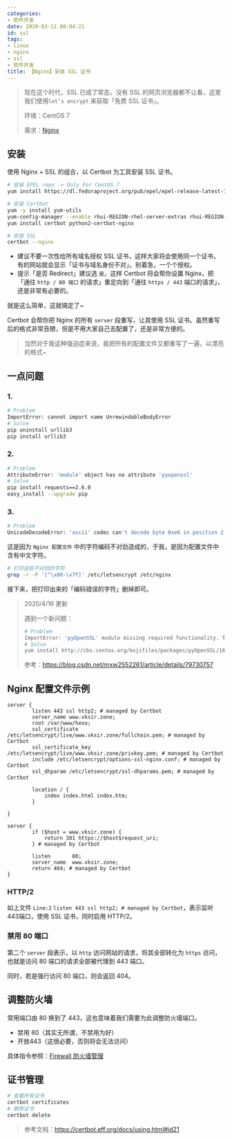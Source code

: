```yaml
---
categories:
- 软件开发
date: 2020-03-11 00:04:21
id: ssl
tags:
- linux
- nginx
- ssl
- 软件开发
title: 【Nginx】安装 SSL 证书
---
```


> 现在这个时代，SSL 已成了常态，没有 SSL 的网页浏览器都不让看，这里我们使用`let’s encrypt` 来获取「免费 SSL 证书」。
>
> 环境：CentOS 7
>
> 需求：[Nginx](https://www.vksir.zone/posts/nginx/)

## 安装

使用 Nginx + SSL 的组合，以 Certbot 为工具安装 SSL 证书。

<!-- more -->

```bash
# 安装 EPEL repo -> Only For CentOS 7
yum install https://dl.fedoraproject.org/pub/epel/epel-release-latest-7.noarch.rp

# 安装 Certbot
yum -y install yum-utils
yum-config-manager --enable rhui-REGION-rhel-server-extras rhui-REGION-rhel-server-optional
yum install certbot python2-certbot-nginx

# 安装 SSL
certbot --nginx
```

- 建议不要一次性给所有域名授权 SSL 证书，这样大家将会使用同一个证书，有的网站就会显示「证书与域名身份不对」。别着急，一个个授权。
- 提示「是否 Redirect」建议选 `是`，这样 Certbot 将会帮你设置 Nginx，把「通往 `http / 80 端口` 的请求」重定向到「通往 `https / 443` 端口的请求」，还是非常有必要的。

就是这么简单，这就搞定了~

Certbot 会帮你把 Nginx 的所有 `server` 段重写，让其使用 SSL 证书。虽然重写后的格式非常丑陋，但是不用大家自己去配置了，还是非常方便的。

> 当然对于我这种强迫症来说，我把所有的配置文件又都重写了一遍，以漂亮的格式~

## 一点问题

### 1.

```bash
# Problem
ImportError: cannot import name UnrewindableBodyError
# Solve
pip uninstall urllib3
pip install urllib3
```

### 2.

```bash
# Problem
AttributeError: 'module' object has no attribute 'pyopenssl'
# Solve
pip install requests==2.6.0
easy_install --upgrade pip
```

### 3.

```bash
# Problem
UnicodeDecodeError: 'ascii' codec can't decode byte 0xe6 in position 2: ordinal not in range(128)
```

这是因为 `Nginx 配置文件` 中的字符编码不对劲造成的，于我，是因为配置文件中含有中文字符。

```bash
# 打印这些不对劲的字符
grep -r -P '[^\x00-\x7f]' /etc/letsencrypt /etc/nginx
```

接下来，把打印出来的「编码错误的字符」删掉即可。

> 2020/4/16 更新
>
> 遇到一个新问题：
>
> ```sh
> # Problem
> ImportError: 'pyOpenSSL' module missing required functionality. Try upgrading to v0.14 or newer.
> # Solve
> yum install http://cbs.centos.org/kojifiles/packages/pyOpenSSL/16.2.0/3.el7/noarch/python2-pyOpenSSL-16.2.0-3.el7.noarch.rpm
> ```
>
> 参考：<u>https://blog.csdn.net/mxw2552261/article/details/79730757</u>

## Nginx 配置文件示例

```nginx
server {
        listen 443 ssl http2; # managed by Certbot
        server_name www.vksir.zone;
        root /var/www/hexo;
        ssl_certificate /etc/letsencrypt/live/www.vksir.zone/fullchain.pem; # managed by Certbot
        ssl_certificate_key /etc/letsencrypt/live/www.vksir.zone/privkey.pem; # managed by Certbot
        include /etc/letsencrypt/options-ssl-nginx.conf; # managed by Certbot
        ssl_dhparam /etc/letsencrypt/ssl-dhparams.pem; # managed by Certbot

        location / {
            index index.html index.htm;
        }

}

server {
        if ($host = www.vksir.zone) {
            return 301 https://$host$request_uri;
        } # managed by Certbot

        listen       80;
        server_name  www.vksir.zone;
        return 404; # managed by Certbot
}
```

### HTTP/2

如上文件 `Line:2` `listen 443 ssl http2; # managed by Certbot`，表示监听 443端口，使用 SSL 证书，同时启用 HTTP/2。

### 禁用 80 端口

第二个 `server` 段表示，以 `http` 访问网站的请求，将其全部转化为 `https` 访问，也就是访问 80 端口的请求全部被代理到 443 端口。

同时，若是强行访问 80 端口，则会返回 404。

## 调整防火墙

常用端口由 80 换到了 443，这也意味着我们需要为此调整防火墙端口。

- 禁用 80（其实无所谓，不禁用为好）
- 开放443（这很必要，否则将会无法访问）

具体指令参照：[Firewall 防火墙管理](https://www.vksir.zone/posts/ck7lsywxw0006z4jvcdpj1tag/)

## 证书管理

```sh
# 查看所有证书
certbot certificates
# 删除证书
certbot delete
```

> 参考文档：<u>https://certbot.eff.org/docs/using.html#id21</u>

